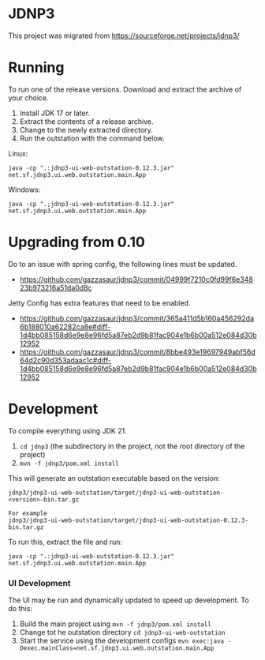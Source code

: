 # JDNP3

This project was migrated from https://sourceforge.net/projects/jdnp3/

# Running
To run one of the release versions. Download and extract the archive of your choice.

1. Install JDK 17 or later.
2. Extract the contents of a release archive.
3. Change to the newly extracted directory.
4. Run the outstation with the command below.

Linux:
```
java -cp ".:jdnp3-ui-web-outstation-0.12.3.jar" net.sf.jdnp3.ui.web.outstation.main.App
```

Windows:
```
java -cp ".;jdnp3-ui-web-outstation-0.12.3.jar" net.sf.jdnp3.ui.web.outstation.main.App
```

# Upgrading from 0.10

Do to an issue with spring config, the following lines must be updated.
* https://github.com/gazzasaur/jdnp3/commit/04999f7210c0fd99f6e34823b973216a51da0d8c

Jetty Config has extra features that need to be enabled.
* https://github.com/gazzasaur/jdnp3/commit/365a411d5b160a456292da6b188010a62282ca8e#diff-1d4bb085158d6e9e8e96fd5a87eb2d9b81fac904e1b6b00a512e084d30b12952
* https://github.com/gazzasaur/jdnp3/commit/8bbe493e19697949abf56d64d2c90d353adaac1c#diff-1d4bb085158d6e9e8e96fd5a87eb2d9b81fac904e1b6b00a512e084d30b12952

# Development
To compile everything using JDK 21.

1. `cd jdnp3` (the subdirectory in the project, not the root directory of the project)
2. `mvn -f jdnp3/pom.xml install`

This will generate an outstation executable based on the version:

```
jdnp3/jdnp3-ui-web-outstation/target/jdnp3-ui-web-outstation-<version>-bin.tar.gz

For example
jdnp3/jdnp3-ui-web-outstation/target/jdnp3-ui-web-outstation-0.12.3-bin.tar.gz
```

To run this, extract the file and run:
```
java -cp ".:jdnp3-ui-web-outstation-0.12.3.jar" net.sf.jdnp3.ui.web.outstation.main.App
```

### UI Development
The UI may be run and dynamically updated to speed up development. To do this:

1. Build the main project using `mvn -f jdnp3/pom.xml install`
2. Change tot he outstation directory `cd jdnp3-ui-web-outstation`
3. Start the service using the development configs `mvn exec:java -Dexec.mainClass=net.sf.jdnp3.ui.web.outstation.main.App`

